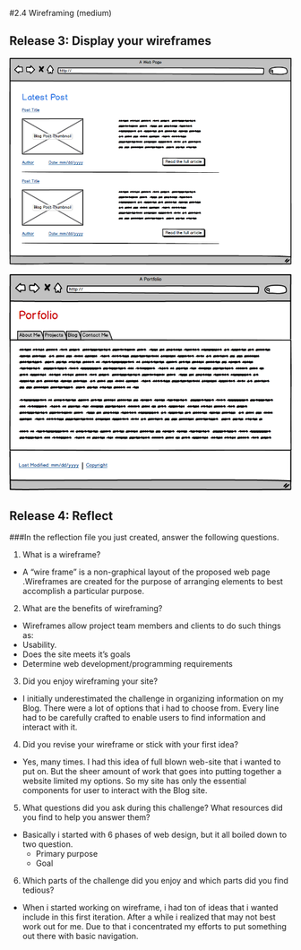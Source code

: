 #2.4 Wireframing (medium)

## Release 3: Display your wireframes

![wireframe-blog-index](img/wireframe-blog-index.png)

![wireframe-index](img/wireframe-index.png)

## Release 4: Reflect

###In the reflection file you just created, answer the following questions.

1. What is a wireframe?
  * A “wire frame” is a non-graphical layout of the proposed web page .Wireframes are created for the purpose of arranging elements to best accomplish a particular purpose.

2. What are the benefits of wireframing?
  * Wireframes allow project team members and clients to do such things as:
  * Usability.
  * Does the site meets it’s goals
  * Determine web development/programming requirements

3. Did you enjoy wireframing your site?
  * I initially underestimated the challenge in organizing information on my Blog. There were a lot of options that i had to choose from. Every line had to be carefully crafted to enable users to find information and interact with it.

4. Did you revise your wireframe or stick with your first idea?

  * Yes, many times. I had this idea of full blown web-site that i wanted to put on. But the sheer amount of work that goes into putting together a website limited my options. So my site has only the essential components for user to interact with the Blog site.

5. What questions did you ask during this challenge? What resources did you find to help you answer them?

  * Basically i started with 6 phases of web design, but it all boiled down to two question.
    * Primary purpose
    * Goal

6. Which parts of the challenge did you enjoy and which parts did you find tedious?
  * When i started working on wireframe, i had ton of ideas that i wanted include in this first iteration. After a while i realized that may not best work out for me. Due to that i concentrated my efforts to put something out there with basic navigation.
